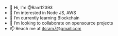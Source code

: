 - 👋 Hi, I’m @Ram12393
- 👀 I’m interested in Node JS, AWS
- 🌱 I’m currently learning Blockchain
- 💞️ I’m looking to collaborate on opensource projects
- 📫 Reach me  at itsram7@gmail.com

<!---
Ram12393/Ram12393 is a ✨ special ✨ repository because its `README.md` (this file) appears on your GitHub profile.
You can click the Preview link to take a look at your changes.
--->
